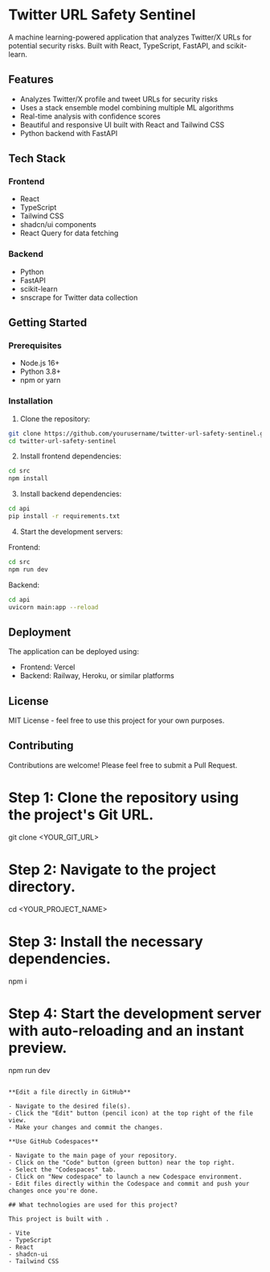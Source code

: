 # Twitter URL Safety Sentinel

A machine learning-powered application that analyzes Twitter/X URLs for potential security risks. Built with React, TypeScript, FastAPI, and scikit-learn.

## Features

- Analyzes Twitter/X profile and tweet URLs for security risks
- Uses a stack ensemble model combining multiple ML algorithms
- Real-time analysis with confidence scores
- Beautiful and responsive UI built with React and Tailwind CSS
- Python backend with FastAPI

## Tech Stack

### Frontend
- React
- TypeScript
- Tailwind CSS
- shadcn/ui components
- React Query for data fetching

### Backend
- Python
- FastAPI
- scikit-learn
- snscrape for Twitter data collection

## Getting Started

### Prerequisites
- Node.js 16+
- Python 3.8+
- npm or yarn

### Installation

1. Clone the repository:
```bash
git clone https://github.com/yourusername/twitter-url-safety-sentinel.git
cd twitter-url-safety-sentinel
```

2. Install frontend dependencies:
```bash
cd src
npm install
```

3. Install backend dependencies:
```bash
cd api
pip install -r requirements.txt
```

4. Start the development servers:

Frontend:
```bash
cd src
npm run dev
```

Backend:
```bash
cd api
uvicorn main:app --reload
```

## Deployment

The application can be deployed using:
- Frontend: Vercel
- Backend: Railway, Heroku, or similar platforms

## License

MIT License - feel free to use this project for your own purposes.

## Contributing

Contributions are welcome! Please feel free to submit a Pull Request.

# Step 1: Clone the repository using the project's Git URL.
git clone <YOUR_GIT_URL>

# Step 2: Navigate to the project directory.
cd <YOUR_PROJECT_NAME>

# Step 3: Install the necessary dependencies.
npm i

# Step 4: Start the development server with auto-reloading and an instant preview.
npm run dev
```

**Edit a file directly in GitHub**

- Navigate to the desired file(s).
- Click the "Edit" button (pencil icon) at the top right of the file view.
- Make your changes and commit the changes.

**Use GitHub Codespaces**

- Navigate to the main page of your repository.
- Click on the "Code" button (green button) near the top right.
- Select the "Codespaces" tab.
- Click on "New codespace" to launch a new Codespace environment.
- Edit files directly within the Codespace and commit and push your changes once you're done.

## What technologies are used for this project?

This project is built with .

- Vite
- TypeScript
- React
- shadcn-ui
- Tailwind CSS


